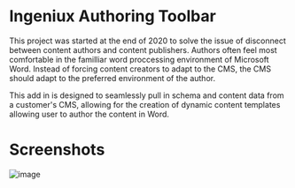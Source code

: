 # Ingeniux Authoring Toolbar
This project was started at the end of 2020 to solve the issue of disconnect between content authors and content publishers. Authors often feel most comfortable in the familliar word proccessing environment of Microsoft Word. Instead of forcing content creators to adapt to the CMS, the CMS should adapt to the preferred environment of the author. 

This add in is designed to seamlessly pull in schema and content data from a customer's CMS, allowing for the creation of dynamic content templates allowing user to author the content in Word. 

# Screenshots
![image](https://user-images.githubusercontent.com/47119935/118308500-dec2af80-b4a0-11eb-92a8-c6f992ca581c.png)

